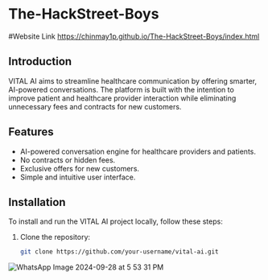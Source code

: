 # The-HackStreet-Boys

#Website Link
https://chinmay1p.github.io/The-HackStreet-Boys/index.html

## Introduction

VITAL AI aims to streamline healthcare communication by offering smarter, AI-powered conversations. The platform is built with the intention to improve patient and healthcare provider interaction while eliminating unnecessary fees and contracts for new customers.

## Features
- AI-powered conversation engine for healthcare providers and patients.
- No contracts or hidden fees.
- Exclusive offers for new customers.
- Simple and intuitive user interface.

## Installation

To install and run the VITAL AI project locally, follow these steps:

1. Clone the repository:
   ```bash
   git clone https://github.com/your-username/vital-ai.git


![WhatsApp Image 2024-09-28 at 5 53 31 PM](https://github.com/user-attachments/assets/16f7bcd9-e3ad-44b8-8bc3-5980fafe8d8c)
